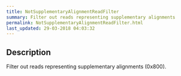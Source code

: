 ```yaml
---
title: NotSupplementaryAlignmentReadFilter
summary: Filter out reads representing supplementary alignments
permalink: NotSupplementaryAlignmentReadFilter.html
last_updated: 29-03-2018 04:03:32
---
```


## Description

Filter out reads representing supplementary alignments (0x800).

